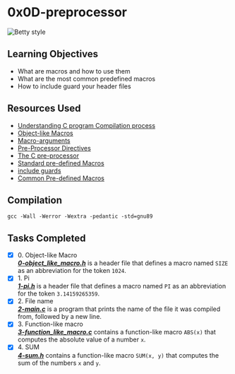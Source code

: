 # 0x0D-preprocessor

![Betty style](https://img.shields.io/badge/betty-style%20guide-purple?style=round-square)

## Learning Objectives
* What are macros and how to use them
* What are the most common predefined macros
* How to include guard your header files

## Resources Used
* [Understanding C program Compilation process](https://www.youtube.com/watch?v=eW5he5uFBNM)
* [Object-like Macros](https://gcc.gnu.org/onlinedocs/gcc-5.1.0/cpp/Object-like-Macros.html#Object-like-Macros)
* [Macro-arguments](https://gcc.gnu.org/onlinedocs/gcc-5.1.0/cpp/Macro-Arguments.html#Macro-Arguments)
* [Pre-Processor Directives](https://www.youtube.com/watch?v=X6HiYbY3Uak)
* [The C pre-processor](https://www.cprogramming.com/tutorial/cpreprocessor.html)
* [Standard pre-defined Macros](https://gcc.gnu.org/onlinedocs/gcc-5.1.0/cpp/Standard-Predefined-Macros.html#Standard-Predefined-Macros)
* [include guards](https://en.wikipedia.org/wiki/Include_guard)
* [Common Pre-defined Macros](https://gcc.gnu.org/onlinedocs/gcc-5.1.0/cpp/Common-Predefined-Macros.html#Common-Predefined-Macros)

## Compilation

`gcc -Wall -Werror -Wextra -pedantic -std=gnu89`

## Tasks Completed

+ [x] 0\. Object-like Macro<br/>_**[0-object_like_macro.h](0-object_like_macro.h)**_ is a header file that defines a macro named `SIZE` as an abbreviation for the token `1024`.
+ [x] 1\. Pi<br/>_**[1-pi.h](1-pi.h)**_ is a header file that defines a macro named `PI` as an abbreviation for the token `3.14159265359`.
+ [x] 2\. File name<br/>_**[2-main.c](2-main.c)**_ is a program that prints the name of the file it was compiled from, followed by a new line.
+ [x] 3\. Function-like macro<br/>_**[3-function_like_macro.c](3-function_like_macro.h)**_ contains a function-like macro `ABS(x)` that computes the absolute value of a number `x`.
+ [x] 4\. SUM<br/>_**[4-sum.h](4-sum.h)**_ contains a function-like macro `SUM(x, y)` that computes the sum of the numbers `x` and `y`.
